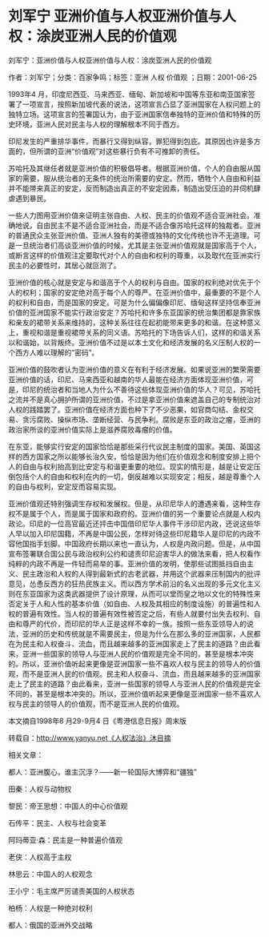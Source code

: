 # 刘军宁  亚洲价值与人权亚洲价值与人权：涂炭亚洲人民的价值观  
  
刘军宁：亚洲价值与人权亚洲价值与人权：涂炭亚洲人民的价值观  
作者：刘军宁；分类：百家争鸣；标签：亚洲 人权 价值观 ；日期：2001-06-25  
1993年4 月，印度尼西亚、马来西亚、缅甸、新加坡和中国等东亚和南亚国家签署了一项宣言，按照新加坡代表的说法，这项宣言凸显了亚洲国家在人权问题上的独特立场。这项宣言的签署国认为，由于亚洲国家信奉独特的亚洲价值和特殊的历史环境，亚洲人民对民主与人权的理解根本不同于西方。  
印尼发生的严重排华事件，而暴行又得到纵容，罪犯得到包庇。其原因也许是多方面的，但所谓的亚洲“价值观”对这些暴行负有不可推卸的责任。  
苏哈托及其继任者就是亚洲价值的积极倡导者。根据亚洲价值，个人的自由服从国家的需要，服从统治者的无条件的统治所需要的安定。然而，牺牲个人自由和利益并不能带来真正的安定，反而制造出真正的不安定因素，制造出受压迫的并伺机肆虐遇到暴民。  
一些人力图用亚洲价值来证明主张自由、人权、民主的价值观不适合亚洲社会。准确地说，自由民主不是不适合亚洲社会，而是不适合像苏哈托这样的独裁者。亚洲的普通民众主张亚洲价值、亚洲人独有的美德或独特的文化传统也许不无道理。可是一旦统治者们高谈亚洲价值的时候，尤其是主张亚洲价值观就是国家高于个人，或断言这样的价值观注定要取代对个人的自由和权利的尊重，以及取代在亚洲实行民主的必要性时，其居心就叵测了。  
亚洲价值的核心就是安定与和谐高于个人的权利与自由。国家的权利绝对优先于个人的权利；国家的安定绝对高于每个人的尊严。在亚洲价值中，最重要的不是个人的权利和自由，而是国家的安定。可是为什么偏偏像印尼、缅甸这样坚持信奉亚洲价值的亚洲国家不能实行政治安定？苏哈托和许多东亚国家的统治集团都是靠家族和亲友的裙带关系来维持的，这种关系往往在起初能带来更多的和谐。在这种意义上，重视和谐是重视裙带关系的同义语。苏哈托的下场告诉人们，这样的和谐关系以和谐始，以背叛终。亚洲价值不过是以本土文化和经济发展的名义压制人权的一个西方人难以理解的“密码”。  
亚洲价值的鼓吹者认为亚洲价值的意义在有利于经济发展。如果说亚洲的繁荣需要亚洲价值的话，印尼、马来西亚和越南的华人最能在经济方面体现亚洲价值，可是，印尼的统治者和当地人为什么不善待这些体现亚洲价值的华人？可见，苏哈托之流并不是真心拥护所谓的亚洲价值，不过是拿亚洲价值来遮盖自己的专制统治对人权的践踏罢了。亚洲价值在经济方面也种下了不少恶果，如官商勾结、金权交易、贪污腐败、操纵市场、垄断经营、与民争利。腐败是东亚的政治之瘤，亚洲的政治家所谈的亚洲价值实际上是滋养腐败毒瘤的价值。  
在东亚，能够实行安定的国家恰恰是那些采行代议民主制度的国家。美国、英国这样的西方国家之所以能够长治久安，恰恰是因为他们在价值观念和制度安排上把个人的自由与权利抬高到比安定与和谐更重要的地位。现实的情形是，越是让安定压倒包括个人的自由和权利在内的一切，倒反越难以实现安定；相反，越是尊重个人的自由与权利，安定反而容易实现。  
亚洲价值观还特别强调生存权和发展权。但是，从印尼华人的遭遇来看，这种生存权不是属于个人，而是属于国家和政府的。亚洲价值的另一个重要论点就是人权内政论。印尼的一位高官最近还抨击中国借印尼华人事件干涉印尼内政，还说这些华人早以加入印尼国籍，不再是中国公民，怎样对待这些印尼籍华人是印尼的内政不容他国指手划脚。中国政府长期以来也一直认为，人权是内政问题。但是，从中国宣布签署联合国公民与政治权利公约和谴责印尼迫害华人的做法来看，把人权看作纯粹的内政不再是一件轻而易举的事。亚洲价值的发明，使那些试图抵挡自由主义、民主政治和人权的人得到最新式的古老武器，并用这个武器来压制国内的批评意见，怂恿反西方的狂热民族主义。而以西方学术前沿的名义出现的多元文化主义则在东亚国家为这类武器提供了设计原理，从而可以堂而皇之地以文化的特殊性来否定关于人和人性的基本价值（如自由、人权及其相应的制度设施）的普遍性和人权的普遍有效性。当人权的普遍有效性被否定之后，有些人就要付出失去权利、自由和尊严的代价，而印尼的华人正是这样不幸的一族。按照一些东亚领导人的说法，亚洲的历史和传统就是不需要民主，但是为什么在那么多的亚洲国家，人民都在为民主和人权奋斗、流血，而且越来越多的亚洲国家走上了民主的道路？由此看来，亚洲一些国家的领导人与亚洲人民的价值观是完全不同的，甚至是根本冲突的。所以，亚洲价值听起来更像是亚洲国家一些不喜欢人权与民主的领导人的价值观，而不是亚洲人民的价值观。民主和人权奋斗、流血，而且越来越多的亚洲国家走上了民主的道路？由此看来，亚洲一些国家的领导人与亚洲人民的价值观是完全不同的，甚至是根本冲突的。所以，亚洲价值听起来更像是亚洲国家一些不喜欢人权与民主的领导人的价值观，而不是亚洲人民的价值观。  
本文摘自1998年8 月29-9月4 日《粤港信息日报》周末版  
转载自：http://www.yanyu.net《人权法治》沐目摘  
  
相关文章：  
都人：亚洲腹心，谁主沉浮？——新一轮国际大博弈和“疆独”  
田秦：人权与动物权  
黎民：帝王思想：中国人的中心价值观  
石传平：民主、人权与社会变革  
阿玛蒂亚·森：民主是一种普遍价值观  
老侠：人权高于主权  
林思云：中国人的人权观念  
王小宁：毛主席严厉谴责美国的人权状态  
柏杨：人权是一种绝对权利  
都人：俄国的亚洲外交战略